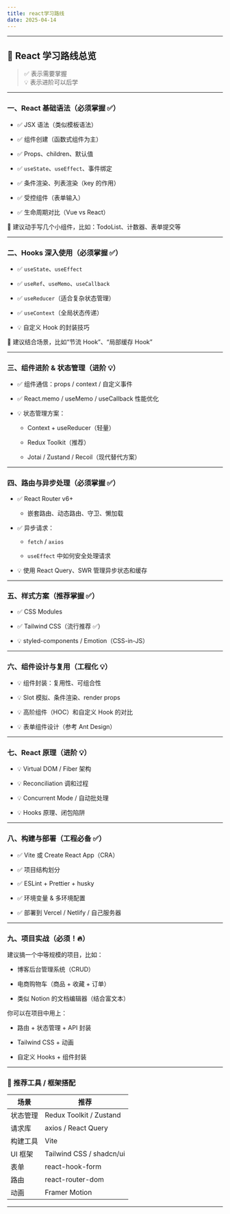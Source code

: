```yaml
---
title: react学习路线
date: 2025-04-14
---
```



---

## 🧭 React 学习路线总览

> ✅ 表示需要掌握  
> 💡 表示进阶可以后学

---

### **一、React 基础语法（必须掌握 ✅）**

- ✅ JSX 语法（类似模板语法）
    
- ✅ 组件创建（函数式组件为主）
    
- ✅ Props、children、默认值
    
- ✅ `useState`、`useEffect`、事件绑定
    
- ✅ 条件渲染、列表渲染（key 的作用）
    
- ✅ 受控组件（表单输入）
    
- ✅ 生命周期对比（Vue vs React）
    

📌 建议动手写几个小组件，比如：TodoList、计数器、表单提交等

---

### **二、Hooks 深入使用（必须掌握 ✅）**

- ✅ `useState`、`useEffect`
    
- ✅ `useRef`、`useMemo`、`useCallback`
    
- ✅ `useReducer`（适合复杂状态管理）
    
- ✅ `useContext`（全局状态传递）
    
- 💡 自定义 Hook 的封装技巧
    

📌 建议结合场景，比如“节流 Hook”、“局部缓存 Hook”

---

### **三、组件进阶 & 状态管理（进阶 💡）**

- ✅ 组件通信：props / context / 自定义事件
    
- ✅ React.memo / useMemo / useCallback 性能优化
    
- 💡 状态管理方案：
    
    - Context + useReducer（轻量）
        
    - Redux Toolkit（推荐）
        
    - Jotai / Zustand / Recoil（现代替代方案）
        

---

### **四、路由与异步处理（必须掌握 ✅）**

- ✅ React Router v6+
    
    - 嵌套路由、动态路由、守卫、懒加载
        
- ✅ 异步请求：
    
    - `fetch` / `axios`
        
    - `useEffect` 中如何安全处理请求
        
- 💡 使用 React Query、SWR 管理异步状态和缓存
    

---

### **五、样式方案（推荐掌握 ✅）**

- ✅ CSS Modules
    
- ✅ Tailwind CSS（流行推荐 ✅）
    
- 💡 styled-components / Emotion（CSS-in-JS）
    

---

### **六、组件设计与复用（工程化 💡）**

- 💡 组件封装：复用性、可组合性
    
- 💡 Slot 模拟、条件渲染、render props
    
- 💡 高阶组件（HOC）和自定义 Hook 的对比
    
- 💡 表单组件设计（参考 Ant Design）
    

---

### **七、React 原理（进阶 💡）**

- 💡 Virtual DOM / Fiber 架构
    
- 💡 Reconciliation 调和过程
    
- 💡 Concurrent Mode / 自动批处理
    
- 💡 Hooks 原理、闭包陷阱
    

---

### **八、构建与部署（工程必备 ✅）**

- ✅ Vite 或 Create React App（CRA）
    
- ✅ 项目结构划分
    
- ✅ ESLint + Prettier + husky
    
- ✅ 环境变量 & 多环境配置
    
- ✅ 部署到 Vercel / Netlify / 自己服务器
    

---

### **九、项目实战（必须！🔥）**

建议搞一个中等规模的项目，比如：

- 博客后台管理系统（CRUD）
    
- 电商购物车（商品 + 收藏 + 订单）
    
- 类似 Notion 的文档编辑器（结合富文本）
    

你可以在项目中用上：

- 路由 + 状态管理 + API 封装
    
- Tailwind CSS + 动画
    
- 自定义 Hooks + 组件封装
    

---

### 🧰 推荐工具 / 框架搭配

|场景|推荐|
|---|---|
|状态管理|Redux Toolkit / Zustand|
|请求库|axios / React Query|
|构建工具|Vite|
|UI 框架|Tailwind CSS / shadcn/ui|
|表单|react-hook-form|
|路由|react-router-dom|
|动画|Framer Motion|

---

